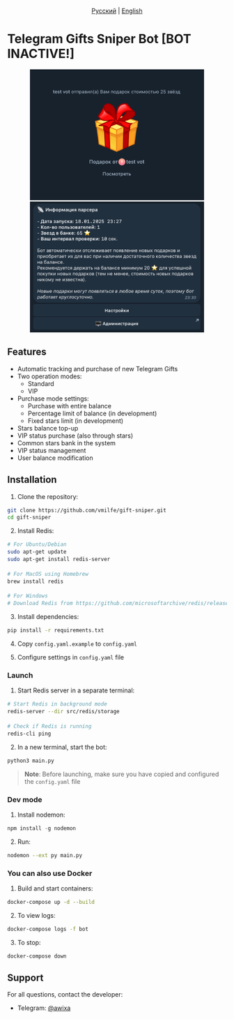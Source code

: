 <p align="center">
  <a href="README.md">Русский</a> |
  <a href="README.en.md">English</a> 
</p>

# Telegram Gifts Sniper Bot [BOT INACTIVE!]

<div align="center">
  <img src="images/gift.png" alt="Bot gift" width="400">
  <img src="images/menu.png" alt="Bot gift" width="400">
</div>

## Features

- Automatic tracking and purchase of new Telegram Gifts
- Two operation modes:
  - Standard
  - VIP 
- Purchase mode settings:
  - Purchase with entire balance
  - Percentage limit of balance (in development)
  - Fixed stars limit (in development)
- Stars balance top-up
- VIP status purchase (also through stars)
- Common stars bank in the system
- VIP status management
- User balance modification

## Installation

1. Clone the repository:
```bash
git clone https://github.com/vmilfe/gift-sniper.git
cd gift-sniper
```

2. Install Redis:
```bash
# For Ubuntu/Debian
sudo apt-get update
sudo apt-get install redis-server

# For MacOS using Homebrew
brew install redis

# For Windows
# Download Redis from https://github.com/microsoftarchive/redis/releases
```

3. Install dependencies:
```bash
pip install -r requirements.txt
```

4. Copy `config.yaml.example` to `config.yaml`

5. Configure settings in `config.yaml` file

### Launch

1. Start Redis server in a separate terminal:
```bash
# Start Redis in background mode
redis-server --dir src/redis/storage

# Check if Redis is running
redis-cli ping
```

2. In a new terminal, start the bot:
```bash
python3 main.py
```
> **Note**: Before launching, make sure you have copied and configured the `config.yaml` file

### Dev mode

1. Install nodemon:
```js
npm install -g nodemon
```

2. Run:
```bash
nodemon --ext py main.py
```

### You can also use Docker

1. Build and start containers:
```bash
docker-compose up -d --build
```

2. To view logs:
```bash
docker-compose logs -f bot
```

3. To stop:
```bash
docker-compose down
```

## Support

For all questions, contact the developer:
- Telegram: [@awixa](https://t.me/awixa)
